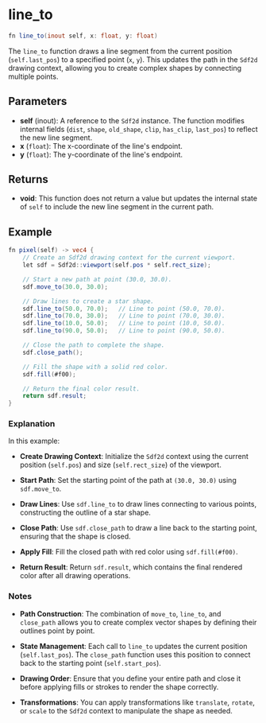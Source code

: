 # line_to

```glsl
fn line_to(inout self, x: float, y: float)
```

The `line_to` function draws a line segment from the current position (`self.last_pos`) to a specified point (`x`, `y`). This updates the path in the `Sdf2d` drawing context, allowing you to create complex shapes by connecting multiple points.

## Parameters

- **self** (inout): A reference to the `Sdf2d` instance. The function modifies internal fields (`dist`, `shape`, `old_shape`, `clip`, `has_clip`, `last_pos`) to reflect the new line segment.
- **x** (`float`): The x-coordinate of the line's endpoint.
- **y** (`float`): The y-coordinate of the line's endpoint.

## Returns

- **void**: This function does not return a value but updates the internal state of `self` to include the new line segment in the current path.

## Example

```glsl
fn pixel(self) -> vec4 {
    // Create an Sdf2d drawing context for the current viewport.
    let sdf = Sdf2d::viewport(self.pos * self.rect_size);

    // Start a new path at point (30.0, 30.0).
    sdf.move_to(30.0, 30.0);

    // Draw lines to create a star shape.
    sdf.line_to(50.0, 70.0);   // Line to point (50.0, 70.0).
    sdf.line_to(70.0, 30.0);   // Line to point (70.0, 30.0).
    sdf.line_to(10.0, 50.0);   // Line to point (10.0, 50.0).
    sdf.line_to(90.0, 50.0);   // Line to point (90.0, 50.0).

    // Close the path to complete the shape.
    sdf.close_path();

    // Fill the shape with a solid red color.
    sdf.fill(#f00);

    // Return the final color result.
    return sdf.result;
}
```

### Explanation

In this example:

- **Create Drawing Context**: Initialize the `Sdf2d` context using the current position (`self.pos`) and size (`self.rect_size`) of the viewport.

- **Start Path**: Set the starting point of the path at `(30.0, 30.0)` using `sdf.move_to`.

- **Draw Lines**: Use `sdf.line_to` to draw lines connecting to various points, constructing the outline of a star shape.

- **Close Path**: Use `sdf.close_path` to draw a line back to the starting point, ensuring that the shape is closed.

- **Apply Fill**: Fill the closed path with red color using `sdf.fill(#f00)`.

- **Return Result**: Return `sdf.result`, which contains the final rendered color after all drawing operations.

### Notes

- **Path Construction**: The combination of `move_to`, `line_to`, and `close_path` allows you to create complex vector shapes by defining their outlines point by point.

- **State Management**: Each call to `line_to` updates the current position (`self.last_pos`). The `close_path` function uses this position to connect back to the starting point (`self.start_pos`).

- **Drawing Order**: Ensure that you define your entire path and close it before applying fills or strokes to render the shape correctly.

- **Transformations**: You can apply transformations like `translate`, `rotate`, or `scale` to the `Sdf2d` context to manipulate the shape as needed.